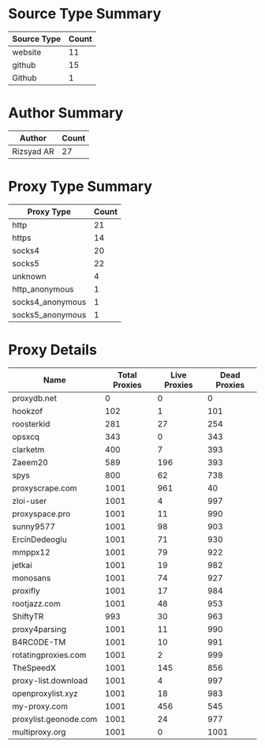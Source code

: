 # Source Type Summary

| Source Type | Count |
|-------------|-------|
| website | 11 |
| github | 15 |
| Github | 1 |


# Author Summary

| Author | Count |
|--------|-------|
| Rizsyad AR | 27 |


# Proxy Type Summary

| Proxy Type | Count |
|------------|-------|
| http | 21 |
| https | 14 |
| socks4 | 20 |
| socks5 | 22 |
| unknown | 4 |
| http_anonymous | 1 |
| socks4_anonymous | 1 |
| socks5_anonymous | 1 |


# Proxy Details

| Name | Total Proxies | Live Proxies | Dead Proxies |
|------|---------------|--------------|---------------|
| proxydb.net | 0 | 0 | 0 |
| hookzof | 102 | 1 | 101 |
| roosterkid | 281 | 27 | 254 |
| opsxcq | 343 | 0 | 343 |
| clarketm | 400 | 7 | 393 |
| Zaeem20 | 589 | 196 | 393 |
| spys | 800 | 62 | 738 |
| proxyscrape.com | 1001 | 961 | 40 |
| zloi-user | 1001 | 4 | 997 |
| proxyspace.pro | 1001 | 11 | 990 |
| sunny9577 | 1001 | 98 | 903 |
| ErcinDedeoglu | 1001 | 71 | 930 |
| mmppx12 | 1001 | 79 | 922 |
| jetkai | 1001 | 19 | 982 |
| monosans | 1001 | 74 | 927 |
| proxifly | 1001 | 17 | 984 |
| rootjazz.com | 1001 | 48 | 953 |
| ShiftyTR | 993 | 30 | 963 |
| proxy4parsing | 1001 | 11 | 990 |
| B4RC0DE-TM | 1001 | 10 | 991 |
| rotatingproxies.com | 1001 | 2 | 999 |
| TheSpeedX | 1001 | 145 | 856 |
| proxy-list.download | 1001 | 4 | 997 |
| openproxylist.xyz | 1001 | 18 | 983 |
| my-proxy.com | 1001 | 456 | 545 |
| proxylist.geonode.com | 1001 | 24 | 977 |
| multiproxy.org | 1001 | 0 | 1001 |
